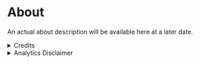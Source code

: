 # About

An actual about description will be available here at a later date.

<details><summary>Credits</summary>

>### Theme
>This site uses the Fuwari theme (based on Astro)
>::github{repo="saicaca/fuwari"}

>### Libraries
>
> ::github{repo="withastro/astro"}

> ### Sources of images used in this site
> - [AxoBlu](https://bsky.app/profile/axoblu.konpeki.solutions)
> - [Unsplash](https://unsplash.com/)

</details>

<details><summary>Analytics Disclaimer</summary>

All data collected is non-identifiable. If you have specific questions about the below statements, email [privacy@shad.moe](mailto:privacy@shad.moe).

### Vercel Analytics
This site uses [Vercel Analytics](https://vercel.com/docs/analytics). No personal data is stored, and user sessions expire after twenty four hours. For more information, see the Vercel Analytics [Privacy and Compliance](https://vercel.com/docs/analytics/privacy-policy) Documentation.

Vercel Analytics is used to monitor number of visitors, and popular posts on the blog. Accessible data includes:
- Path Visited
- Referrer
- Country of Origin
- Device (Desktop, Mobile, etc.)
- Operating System (Listed as Windows, iOS, etc.)

### Cloudflare Analytics
This site uses [Cloudflare DNS Analytics](https://developers.cloudflare.com/dns/additional-options/analytics/). Collected personal data is limited to the IP Address of the connecting device.

Cloudflare DNS Analytics is used to monitor number of visitors across `*.shad.moe`. Accessible data includes:
- Query name
- Query type (same as DNS record type)
- Response code
- Responding Cloudflare Data center
- Source IP
- Destination IP
- Protocol
- IP version

</details>